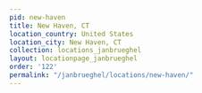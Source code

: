 ```yaml
---
pid: new-haven
title: New Haven, CT
location_country: United States
location_city: New Haven, CT
collection: locations_janbrueghel
layout: locationpage_janbrueghel
order: '122'
permalink: "/janbrueghel/locations/new-haven/"
---
```

